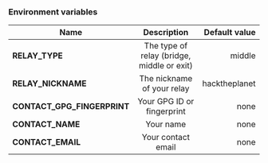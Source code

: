  ### Environment variables

| Name        | Description           | Default value  |
| ------------- |:-------------:| -----:|
| **RELAY_TYPE**      | The type of relay (bridge, middle or exit) | middle |
| **RELAY_NICKNAME**      | The nickname of your relay | hacktheplanet |
| **CONTACT_GPG_FINGERPRINT**      | Your GPG ID or fingerprint | none |
| **CONTACT_NAME**      | Your name | none |
| **CONTACT_EMAIL**      | Your contact email | none |
